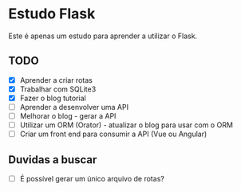 # Estudo Flask

Este é apenas um estudo para aprender a utilizar o Flask.

## TODO
- [X] Aprender a criar rotas
- [X] Trabalhar com SQLite3
- [X] Fazer o blog tutorial
- [ ] Aprender a desenvolver uma API
- [ ] Melhorar o blog - gerar a API
- [ ] Utilizar um ORM (Orator) - atualizar o blog para usar com o ORM
- [ ] Criar um front end para consumir a API (Vue ou Angular)

## Duvidas a buscar

- [ ] É possível gerar um único arquivo de rotas?
